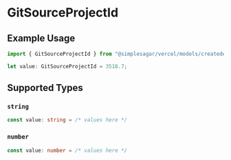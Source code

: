 # GitSourceProjectId

## Example Usage

```typescript
import { GitSourceProjectId } from "@simplesagar/vercel/models/createdeploymentop.js";

let value: GitSourceProjectId = 3518.7;
```

## Supported Types

### `string`

```typescript
const value: string = /* values here */
```

### `number`

```typescript
const value: number = /* values here */
```

